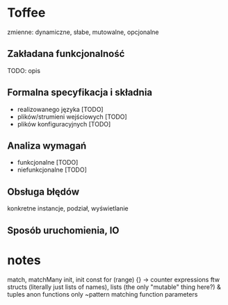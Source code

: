 # Toffee

zmienne: dynamiczne, słabe, mutowalne, opcjonalne

## Zakładana funkcjonalność

TODO: opis

## Formalna specyfikacja i składnia

* realizowanego języka [TODO]
* plików/strumieni wejściowych [TODO]
* plików konfiguracyjnych [TODO]

## Analiza wymagań

* funkcjonalne [TODO]
* niefunkcjonalne [TODO]

## Obsługa błędów

konkretne instancje, podział, wyświetlanie

## Sposób uruchomienia, IO


# notes

match, matchMany
init, init const
for (range) {} -> counter
expressions ftw
structs (literally just lists of names), lists (the only "mutable" thing here?) & tuples
anon functions only
~pattern matching function parameters
